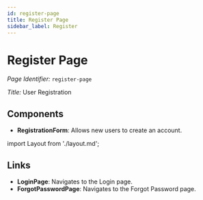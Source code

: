 ```yaml
---
id: register-page
title: Register Page
sidebar_label: Register
---
```


# Register Page

*Page Identifier:* `register-page`

*Title:* User Registration

## Components
- **RegistrationForm**: Allows new users to create an account.

import Layout from './layout.md';

<Layout />



## Links
- **LoginPage**: Navigates to the Login page.
- **ForgotPasswordPage**: Navigates to the Forgot Password page.
